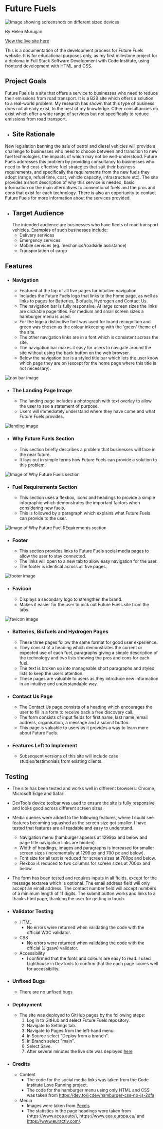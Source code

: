 # Future Fuels

![Image showing screenshots on different sized devices](documentation/screen-generator.jpg)

By Helen Murugan

[View the live site here](https://helenmurugan.github.io/future-fuels/)

This is a documentation of the development process for Future Fuels website. It is for educational purposes only, as my first milestone project for a diploma in Full Stack Software Development with Code Institute, using frontend development with HTML and CSS.

## Project Goals
Future Fuels is a site that offers a service to businesses who need to reduce their emissions from road transport. It is a B2B site which offers a solution to a real-world problem. My research has shown that this type of business does not already exist, to the best of my knowledge. Other consultancies do exist which offer a wide range of services but not specifically to reduce emissions from road transport.

* ## Site Rationale
New legislation banning the sale of petrol and diesel vehicles will provide a challenge to businesses who need to choose between and transition to new fuel technologies, the impacts of which may not be well-understood. Future Fuels addresses this problem by providing consultancy to businesses who need to find cost-effective fuel strategies that suit their business requirements, and specifically the requirements from the new fuels they adopt (range, refuel time, cost, vehicle capacity, infrastructure etc). The site provides a short description of why this service is needed, basic information on the main alternatives to conventional fuels and the pros and cons that exist for each technology. There is also an opportunity to contact Future Fuels for more information about the services provided.

* ## Target Audience
    The intended audience are businesses who have fleets of road transport vehicles. Examples of such businesses include: 
    * Delivery services 
    * Emergency services
    * Mobile services (eg. mechanics/roadside assistance)
    * Transportation of cargo

## Features

* ### Navigation
    * Featured at the top of all five pages for intuitive navigation
    * Includes the Future Fuels logo that links to the home page, as well as links to pages for Batteries, Biofuels, Hydrogen and Contact Us.
    * The navigation bar is fully responsive. At large screen sizes the links are clickable page titles. For medium and small screen sizes a hamburger menu is used.
    * For the logo a distinctive font was used for brand recognition and green was chosen as the colour inkeeping with the 'green' theme of the site.
    * The other navigation links are in a font which is consistent across the site.
    * The navigation bar makes it easy for users to navigate around the site without using the back button on the web browser.
    * Below the navigation bar is a styled title bar which lets the user know which page they are on (except for the home page where this title is not necessary).

![nav bar image](documentation/nav-bar.jpg)

* ### The Landing Page Image
    * The landing page includes a photograph with text overlay to allow the user to see a statement of purpose. 
    * Users will immediately understand where they have come and what Future Fuels provides.
    
![landing image](documentation/landing-image.jpg)

* ### Why Future Fuels Section
    * This section briefly describes a problem that businesses will face in the near future. 
    * It lays out in simple terms how Future Fuels can provide a solution to this problem.

![Image of Why Future Fuels section](documentation/why-future-fuels.jpg)

 * ### Fuel Requirements Section
    * This section uses a flexbox, icons and headings to provide a simple infographic which demonstrates the important factors when considering new fuels. 
    * This is followed by a paragraph which explains what Future Fuels can provide to the user.

![Image of Why Future Fuel REquirements section](documentation/fuel-requirements.jpg)

* ### Footer
    * This section provides links to Future Fuels social media pages to allow the user to stay connected.
    * The links will open to a new tab to allow easy navigation for the user.
    * The footer is identical across all five pages.

![footer image](documentation/footer.jpg)

* ### Favicon
    * Displays a secondary logo to strengthen the brand.
    * Makes it easier for the user to pick out Future Fuels site from the tabs.

![favicon image](documentation/favicon.jpg)

* ### Batteries, Biofuels and Hydrogen Pages
    * These three pages follow the same format for good user experience.
    * They consist of a heading which demonstrates the current or expected use of each fuel, paragraphs giving a simple description of the technology and two lists showing the pros and cons for each fuel.
    * The text is broken up into manageable short paragraphs and styled lists to keep the users attention.
    * These pages are valuable to users as they introduce new information in an intuitive and understandable way.

* ### Contact Us Page
    * The Contact Us page consists of a heading which encourages the user to fill in a form to receive back a free discovery call.
    * The form consists of input fields for first name, last name, email address, organisation, a message and a submit button.
    * This page is valuable to users as it provides a way to learn more about Future Fuels.

* ### Features Left to Implement
    * Subsequent versions of this site will include case studies/testimonials from existing clients.

## Testing
* The site has been tested and works well in different browsers: Chrome, Microsoft Edge and Safari.
* DevTools device toolbar was used to ensure the site is fully responsive and looks good across different screen sizes. 
* Media queries were added to the following features, where I could see features becoming squashed as the screen size got smaller. I have tested that features are all readable and easy to understand.
    * Navigation menu (hamburger appears at 1299px and below and page title navigation links are hidden).
    * Width of headings, images and paragraphs is increased for smaller screen sizes (incrementally at 1299 px and 700 px and below).
    * Font size for all text is reduced for screen sizes at 700px and below. 
    * Flexbox is reduced to two columns for screen sizes at 700px and below. 
* The form has been tested and requires inputs in all fields, except for the message textarea which is optional. The email address field will only accept an email address. The contact number field will accept numbers of a minimum length of 11 digits. The submit button works and links to a thanks.html page, thanking the user for getting in touch.

* ### Validator Testing
    * HTML 
        * No errors were returned when validating the code with the official W3C validator.
    * CSS 
        * No errors were returned when validating the code with the official (Jigsaw) validator.
    * Accessibility
        * I confirmed that the fonts and colours are easy to read. I used Lighthouse in DevTools to confirm that the each page scores well for accessibility.

* ### Unfixed Bugs
    * There are no unfixed bugs

* ### Deployment
    * The site was deployed to GitHub pages by the following steps:
        1. Log in to GitHub and select Future Fuels repository.
        2. Navigate to Settings tab.
        3. Navigate to Pages from the left-hand menu.
        4. In Source select "Deploy from a branch".
        5. In Branch select "main".
        6. Select Save.
        7. After several minutes the live site was deployed [here](https://helenmurugan.github.io/future-fuels/)

* ### Credits
    * Content
        * The code for the social media links was taken from the Code Institute Love Running project.
        * The code for the hamburger menu using only HTML and CSS was taken from https://dev.to/ljcdev/hamburger-css-no-js-2dfa
    * Media
        * Images were taken from [Pexels](https://www.pexels.com/)
        * The statistics in the page headings were taken from (https://www.acea.auto/), https://www.eea.europa.eu/ and  https://www.euractiv.com/.







